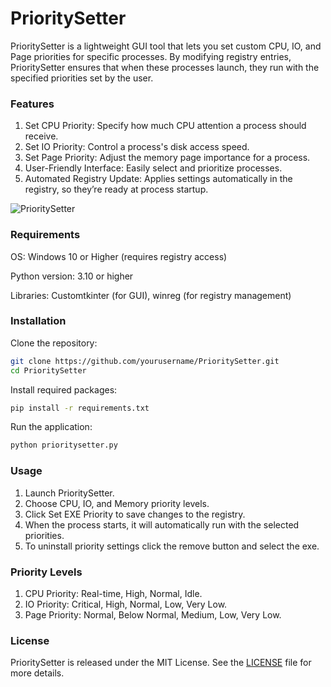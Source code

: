 # PrioritySetter
PrioritySetter is a lightweight GUI tool that lets you set custom CPU, IO, and Page priorities for specific processes. 
By modifying registry entries, PrioritySetter ensures that when these processes launch, they run with the specified priorities set by the user.




### Features
1. Set CPU Priority: Specify how much CPU attention a process should receive.
2. Set IO Priority: Control a process's disk access speed.
3. Set Page Priority: Adjust the memory page importance for a process.
4. User-Friendly Interface: Easily select and prioritize processes.
5. Automated Registry Update: Applies settings automatically in the registry, so they’re ready at process startup.


![PrioritySetter](https://github.com/user-attachments/assets/b4eadb4d-5622-4236-b8ca-d2ae066d6c72)




### Requirements
OS: Windows 10 or Higher (requires registry access)

Python version: 3.10 or higher

Libraries: Customtkinter (for GUI), winreg (for registry management)


### Installation
Clone the repository:

```bash
git clone https://github.com/yourusername/PrioritySetter.git
cd PrioritySetter
```
Install required packages:

```bash
pip install -r requirements.txt
```
Run the application:

```bash
python prioritysetter.py
```




### Usage
1. Launch PrioritySetter.
2. Choose CPU, IO, and Memory priority levels.
3. Click Set EXE Priority to save changes to the registry.
4. When the process starts, it will automatically run with the selected priorities.
5. To uninstall priority settings click the remove button and select the exe.


### Priority Levels
1. CPU Priority: Real-time, High, Normal, Idle.
2. IO Priority: Critical, High, Normal, Low, Very Low.
3. Page Priority: Normal, Below Normal, Medium, Low, Very Low.


### License

PrioritySetter is released under the MIT License. See the [LICENSE](https://github.com/7gxycn08/PrioritySetter/blob/main/LICENSE) file for more details.
